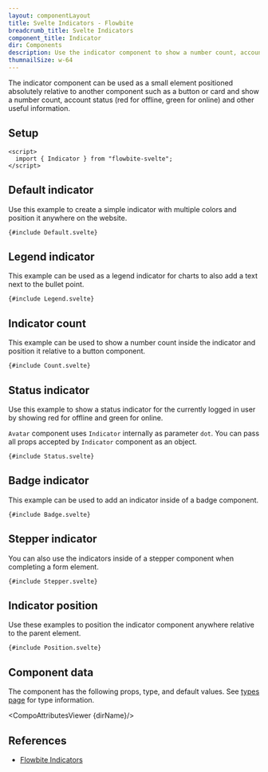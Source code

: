 ```yaml
---
layout: componentLayout
title: Svelte Indicators - Flowbite
breadcrumb_title: Svelte Indicators
component_title: Indicator
dir: Components
description: Use the indicator component to show a number count, account status, or as a loading label positioned relative to the parent component coded with Tailwind CSS
thumnailSize: w-64
---
```


<script>
  import { CompoAttributesViewer, GitHubCompoLinks, toKebabCase } from '../../utils'
  import { P, A } from '$lib'
  const dirName = toKebabCase(component_title)
</script>

The indicator component can be used as a small element positioned absolutely relative to another component such as a button or card and show a number count, account status (red for offline, green for online) and other useful information.

## Setup

```svelte example hideOutput
<script>
  import { Indicator } from "flowbite-svelte";
</script>
```

## Default indicator

Use this example to create a simple indicator with multiple colors and position it anywhere on the website.

```svelte example class="flex gap-2"
{#include Default.svelte}
```

## Legend indicator

This example can be used as a legend indicator for charts to also add a text next to the bullet point.

```svelte example class="text-sm font-medium text-gray-900 dark:text-white flex gap-2"
{#include Legend.svelte}
```

## Indicator count

This example can be used to show a number count inside the indicator and position it relative to a button component.

```svelte example class="space-y-4"
{#include Count.svelte}
```

## Status indicator

Use this example to show a status indicator for the currently logged in user by showing red for offline and green for online.

`Avatar` component uses `Indicator` internally as parameter `dot`. You can pass all props accepted by `Indicator` component as an object.

```svelte example class="flex gap-2"
{#include Status.svelte}
```

## Badge indicator

This example can be used to add an indicator inside of a badge component.

```svelte example class="flex gap-2"
{#include Badge.svelte}
```

## Stepper indicator

You can also use the indicators inside of a stepper component when completing a form element.

```svelte example class="space-y-8"
{#include Stepper.svelte}
```

## Indicator position

Use these examples to position the indicator component anywhere relative to the parent element.

```svelte example class="flex gap-4"
{#include Position.svelte}
```

## Component data

The component has the following props, type, and default values. See [types page](/docs/pages/typescript) for type information.

<CompoAttributesViewer {dirName}/>

## References

- [Flowbite Indicators](https://flowbite.com/docs/components/indicators/)

<GitHubCompoLinks />
